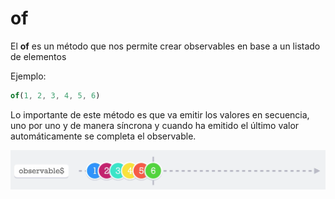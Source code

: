 # of
El __of__ es un método que nos permite crear observables en base a un listado de elementos

Ejemplo: 
```javascript
of(1, 2, 3, 4, 5, 6)
```

Lo importante de este método es que va emitir los valores en secuencia, uno por uno y de manera síncrona y cuando ha emitido el último valor automáticamente se completa el observable.

![of](./../imgs/of.png "of")

